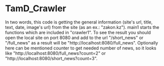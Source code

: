 # TamD_Crawler
In two words, this code is getting the general information (site's url, title, text, date, image's url) from the site (as an ex.: "zakon.kz").
main1 starts the functions which are included in "crawler1".
To see the result you should open the local site on port 8080 and add to the url "/short_news" or "/full_news" as a result will be "http://localhost:8080/full_news". Optionally here can be mentioned counter to get needed number of news, so it looks like "http://localhost:8080/full_news?count=2" or "http://localhost:8080/short_news?count=3".
